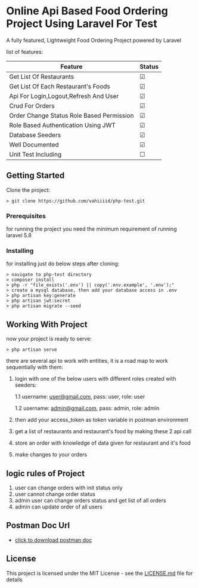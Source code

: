 # Online Api Based Food Ordering Project Using Laravel For Test 

A fully featured, Lightweight Food Ordering Project powered by Laravel 

list of features:

| Feature                                  | Status        |
| ---------------------------------------- | ------------- |
| Get List Of Restaurants                  | &#9745;       |
| Get List Of Each Restaurant's Foods      | &#9745;       |
| Api For Login,Logout,Refresh And User    | &#9745;       |
| Crud For Orders                          | &#9745;       |
| Order Change Status Role Based Permission| &#9745;       |
| Role Based Authentication Using JWT      | &#9745;       |
| Database Seeders                         | &#9745;       |
| Well Documented                          | &#9745;       |
| Unit Test Including                      | &#9744;       |

## Getting Started

Clone the project:

```
> git clone https://github.com/vahiiiid/php-test.git
```

### Prerequisites

for running the project you need the minimum requirement of running laravel 5.8


### Installing

for installing just do below steps after cloning:

```
> navigate to php-test directory
> composer install
> php -r "file_exists('.env') || copy('.env.example', '.env');"
> create a mysql database, then add your database access in .env
> php artisan key:generate
> php artisan jwt:secret
> php artisan migrate --seed
```


## Working With Project

now your project is ready to serve:

```
> php artisan serve
```
there are several api to work with entities,
it is a road map to work sequentially with them:
1. login with one of the below users with different roles created with seeders:
    
    1.1 username: user@gmail.com,  pass: user, role: user
    
    1.2 username: admin@gmail.com, pass: admin, role: admin 
   
2. then add your access_token as token variable in postman environment
3. get a list of restaurants and restaurant's food by making these 2 api call 
4. store an order with knowledge of data given for restaurant and it's food
5. make changes to your orders

## logic rules of Project

1. user can change orders with init status only
2. user cannot change order status
3. admin user can change orders status and get list of all orders
4. admin can update order of all users



## Postman Doc Url

* [click to download postman doc](http://vahidvahedi.ir)


## License

This project is licensed under the MIT License - see the [LICENSE.md](LICENSE.md) file for details

